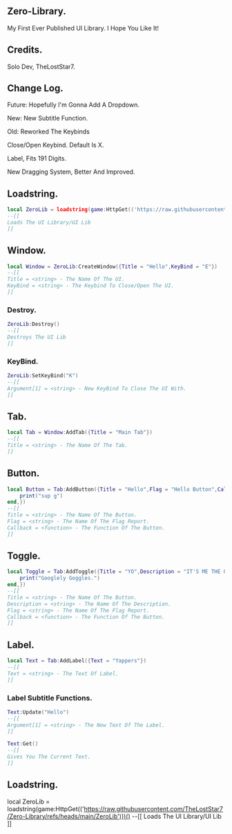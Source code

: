 ## Zero-Library.

My First Ever Published UI Library. I Hope You Like It!

## Credits.

Solo Dev, TheLostStar7.

## Change Log.

Future:
Hopefully I'm Gonna Add A Dropdown.

New:
New Subtitle Function.

Old:
Reworked The Keybinds

Close/Open Keybind. Default Is X.

Label, Fits 191 Digits.

New Dragging System, Better And Improved.

## Loadstring.
```lua
local ZeroLib = loadstring(game:HttpGet(('https://raw.githubusercontent.com/TheLostStar7/Zero-Library/refs/heads/main/ZeroLib')))()
--[[
Loads The UI Library/UI Lib
]]
```

## Window.
```lua
local Window = ZeroLib:CreateWindow({Title = "Hello",KeyBind = "E"})
--[[
Title = <string> - The Name Of The UI.
KeyBind = <string> - The Keybind To Close/Open The UI.
]]
```

### Destroy.
```lua
ZeroLib:Destroy()
--[[
Destroys The UI Lib
]]
```

### KeyBind.
```lua
ZeroLib:SetKeyBind("K")
--[[
Argument[1] = <string> - New KeyBind To Close The UI With.
]]
```

## Tab.
```lua
local Tab = Window:AddTab({Title = "Main Tab"})
--[[
Title = <string> - The Name Of The Tab.
]]
```

## Button.
```lua
local Button = Tab:AddButton({Title = "Hello",Flag = "Hello Button",Callback = function()
    print("sup g")
end,})
--[[
Title = <string> - The Name Of The Button.
Flag = <string> - The Name Of The Flag Report.
Callback = <function> - The Function Of The Button.
]]
```

## Toggle.
```lua
local Toggle = Tab:AddToggle({Title = "YO",Description = "IT'S ME THE ONE AND ONLY TOGGLE",Flag = "Hello Button",Callback = function()
    print("Googlely Goggles.")
end,})
--[[
Title = <string> - The Name Of The Button.
Description = <string> - The Name Of The Description.
Flag = <string> - The Name Of The Flag Report.
Callback = <function> - The Function Of The Button.
]]
```

## Label.
```lua
local Text = Tab:AddLabel({Text = "Yappers"})
--[[
Text = <string> - The Text Of Label.
]]
```
### Label Subtitle Functions.
```lua
Text:Update("Hello")
--[[
Argument[1] = <string> - The New Text Of The Label.
]]
```
```lua
Text:Get()
--[[
Gives You The Current Text.
]]
```


## Loadstring.
local ZeroLib = loadstring(game:HttpGet(('https://raw.githubusercontent.com/TheLostStar7/Zero-Library/refs/heads/main/ZeroLib')))()
--[[
Loads The UI Library/UI Lib
]]
